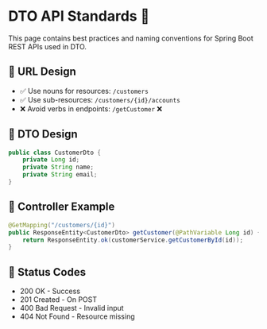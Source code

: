 # DTO API Standards 📘

This page contains best practices and naming conventions for Spring Boot REST APIs used in DTO.

## 🔹 URL Design

- ✅ Use nouns for resources: `/customers`
- ✅ Use sub-resources: `/customers/{id}/accounts`
- ❌ Avoid verbs in endpoints: `/getCustomer` ❌

## 🔹 DTO Design

```java
public class CustomerDto {
    private Long id;
    private String name;
    private String email;
}
```

## 🔹 Controller Example

```java
@GetMapping("/customers/{id}")
public ResponseEntity<CustomerDto> getCustomer(@PathVariable Long id) {
    return ResponseEntity.ok(customerService.getCustomerById(id));
}
```

## 🔹 Status Codes

- 200 OK - Success
- 201 Created - On POST
- 400 Bad Request - Invalid input
- 404 Not Found - Resource missing
